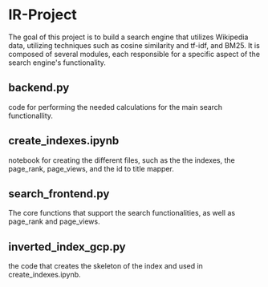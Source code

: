 # IR-Project

The goal of this project is to build a search engine that utilizes Wikipedia data, utilizing techniques such as cosine similarity and tf-idf, and BM25. 
It is composed of several modules, each responsible for a specific aspect of the search engine's functionality.

## backend.py
code for performing the needed calculations for the main search functionallity.

## create_indexes.ipynb
notebook for creating the different files, such as the the indexes, the page_rank, page_views, and the id to title mapper.

## search_frontend.py
The core functions that support the search functionalities, as well as page_rank and page_views.

## inverted_index_gcp.py
the code that creates the skeleton of the index and used in create_indexes.ipynb.
